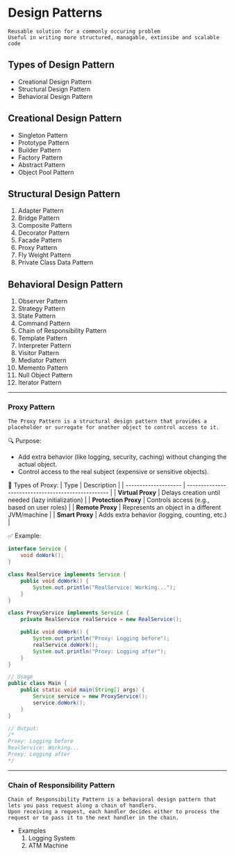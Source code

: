 # Design Patterns
    Reusable solution for a commonly occuring problem
    Useful in writing more structured, managable, extinsibe and scalable code


## Types of Design Pattern
* Creational Design Pattern
* Structural Design Pattern
* Behavioral Design Pattern

## Creational Design Pattern
* Singleton Pattern
* Prototype Pattern
* Builder Pattern
* Factory Pattern
* Abstract Pattern
* Object Pool Pattern

## Structural Design Pattern
1. Adapter Pattern
2. Bridge Pattern
3. Composite Pattern
4. Decorator Pattern
5. Facade Pattern
6. Proxy Pattern
7. Fly Weight Pattern
8. Private Class Data Pattern

## Behavioral Design Pattern
1. Observer Pattern
2. Strategy Pattern
3. State Pattern
4. Command Pattern
5. Chain of Responsibility Pattern
6. Template Pattern
7. Interpreter Pattern
8. Visitor Pattern
9. Mediator Pattern
10. Memento Pattern
11. Null Object Pattern
12. Iterator Pattern

---
### Proxy Pattern
    The Proxy Pattern is a structural design pattern that provides a placeholder or surrogate for another object to control access to it.

🔍 Purpose:
* Add extra behavior (like logging, security, caching) without changing the actual object.
* Control access to the real subject (expensive or sensitive objects).

🧱 Types of Proxy:
| Type                 | Description                                        |
| -------------------- | -------------------------------------------------- |
| **Virtual Proxy**    | Delays creation until needed (lazy initialization) |
| **Protection Proxy** | Controls access (e.g., based on user roles)        |
| **Remote Proxy**     | Represents an object in a different JVM/machine    |
| **Smart Proxy**      | Adds extra behavior (logging, counting, etc.)      |

✅ Example:
```java
interface Service {
    void doWork();
}

class RealService implements Service {
    public void doWork() {
        System.out.println("RealService: Working...");
    }
}

class ProxyService implements Service {
    private RealService realService = new RealService();

    public void doWork() {
        System.out.println("Proxy: Logging before");
        realService.doWork();
        System.out.println("Proxy: Logging after");
    }
}

// Usage
public class Main {
    public static void main(String[] args) {
        Service service = new ProxyService();
        service.doWork();
    }
}

// Output:
/*
Proxy: Logging before
RealService: Working...
Proxy: Logging after
*/
```

---
### Chain of Responsibility Pattern
    Chain of Responsibility Pattern is a behavioral design pattern that lets you pass request along a chain of handlers.
    Upon receiving a request, each handler decides either to process the request or to pass it to the next handler in the chain.
* Examples
  1. Logging System
  2. ATM Machine
